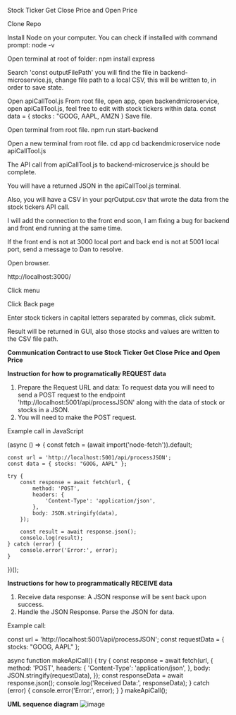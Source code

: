 Stock Ticker Get Close Price and Open Price

Clone Repo

Install Node on your computer. You can check if installed with command prompt: node -v

Open terminal at root of folder: npm install express

Search 'const outputFilePath' you will find the file in backend-microservice.js,
 change file path to a local CSV, this will be written to, in order to save state.

Open apiCallTool.js
  From root file, open app, open backendmicroservice, open apiCallTool.js, feel free to edit with stock tickers within data.
  const data = { stocks : "GOOG, AAPL, AMZN }
  Save file.

Open terminal from root file.
  npm run start-backend

Open a new terminal from root file.
  cd app
  cd backendmicroservice
  node apiCallTool.js

The API call from apiCallTool.js to backend-microservice.js should be complete.

You will have a returned JSON in the apiCallTool.js terminal.

Also, you will have a CSV in your pqrOutput.csv that wrote the data from the stock tickers API call.

I will add the connection to the front end soon, I am fixing a bug for backend and front end running at the same time.




If the front end is not at 3000 local port and back end is not at 5001 local port,
    send a message to Dan to resolve.

Open browser.

http://localhost:3000/

Click menu

Click Back page

Enter stock tickers in capital letters separated by commas, click submit. 

Result will be returned in GUI, also those stocks and values are written to the CSV file path.



**Communication Contract to use Stock Ticker Get Close Price and Open Price**

**Instruction for how to programatically REQUEST data**
1. Prepare the Request URL and data:
   To request data you will need to send a POST request to the endpoint 'http://localhost:5001/api/processJSON'
   along with the data of stock or stocks in a JSON.
2. You will need to make the POST request.

Example call in JavaScript

(async () => {
    const fetch = (await import('node-fetch')).default;

    const url = 'http://localhost:5001/api/processJSON';
    const data = { stocks: "GOOG, AAPL" };

    try {
        const response = await fetch(url, {
            method: 'POST',
            headers: {
                'Content-Type': 'application/json',
            },
            body: JSON.stringify(data),
        });

        const result = await response.json();
        console.log(result);
    } catch (error) {
        console.error('Error:', error);
    }
})();

**Instructions for how to programmatically RECEIVE data**
1. Receive data response:
    A JSON response will be sent back upon success.
2. Handle the JSON Response.
    Parse the JSON for data.

Example call:

const url = 'http://localhost:5001/api/processJSON';
const requestData = { stocks: "GOOG, AAPL" };

async function makeApiCall() {
    try {
        const response = await fetch(url, {
            method: 'POST',
            headers: {
                'Content-Type': 'application/json',
            },
            body: JSON.stringify(requestData),
        });
        const responseData = await response.json();
        console.log('Received Data:', responseData);
    } catch (error) {
        console.error('Error:', error);
    }
}
makeApiCall();

**UML sequence diagram**
![image](https://github.com/Dan-Harper/CS-361/assets/91751962/e63c2f75-14ae-401d-ae18-894c338d72b9)

